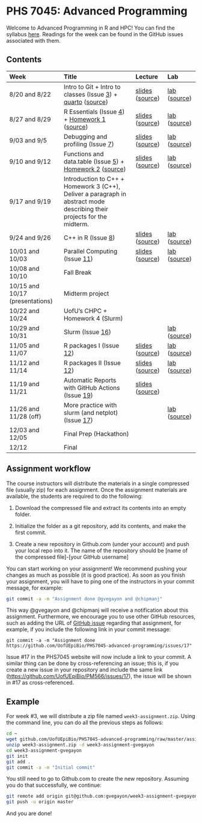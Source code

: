 

# PHS 7045: Advanced Programming

Welcome to Advanced Programming in R and HPC! You can find the syllabus
[here](syllabus.md). Readings for the week can be found in the GitHub
issues associated with them.

## Contents

| Week | Title | Lecture | Lab |
|:---|:---|:---|:---|
| 8/20 and 8/22 | Intro to Git + Intro to classes (Issue [3](https://github.com/UofUEpiBio/PHS7045-advanced-programming/issues/3)) + [quarto](https://UofUEpiBio.github.io/PHS7045-advanced-programming/quarto.html) ([source](lectures/01-git/quarto.qmd)) | [slides](https://UofUEpiBio.github.io/PHS7045-advanced-programming/week-01-slides.html) ([source](lectures/01-git/slides.qmd)) | [lab](https://UofUEpiBio.github.io/PHS7045-advanced-programming/week-01-lab.html) ([source](labs/01-git/01-git.qmd)) |
| 8/27 and 8/29 | R Essentials (Issue [4](https://github.com/UofUEpiBio/PHS7045-advanced-programming/issues/4)) + [Homework 1](https://UofUEpiBio.github.io/PHS7045-advanced-programming/hw-01-essentialsSimulations.html) ([source](https://UofUEpiBio.github.io/PHS7045-advanced-programming/hw-01-essentialsSimulations.qmd)) | [slides](https://UofUEpiBio.github.io/PHS7045-advanced-programming/week-02-slides.html) ([source](lectures/02-essentials/slides.qmd)) | [lab](https://UofUEpiBio.github.io/PHS7045-advanced-programming/week-02-lab.html) ([source](labs/02-essentials/02-essentials.qmd)) |
| 9/03 and 9/5 | Debugging and profiling (Issue [7](https://github.com/UofUEpiBio/PHS7045-advanced-programming/issues/7)) | [slides](https://UofUEpiBio.github.io/PHS7045-advanced-programming/week-03-slides.html) ([source](lectures/04-debugging-and-profiling/slides.qmd)) | [lab](https://UofUEpiBio.github.io/PHS7045-advanced-programming/week-03-lab.html) ([source](labs/04-debugging-and-profiling/04-debugging-and-profiling.qmd)) |
| 9/10 and 9/12 | Functions and data.table (Issue [5](https://github.com/UofUEpiBio/PHS7045-advanced-programming/issues/5)) + [Homework 2](https://UofUEpiBio.github.io/PHS7045-advanced-programming/hw-01b-datatable.html) ([source](https://UofUEpiBio.github.io/PHS7045-advanced-programming/hw-01b-datatable.qmd)) | [slides](https://UofUEpiBio.github.io/PHS7045-advanced-programming/week-04-slides.html) ([source](lectures/03-more-functions-and-datatable/slides.qmd)) | [lab](https://UofUEpiBio.github.io/PHS7045-advanced-programming/week-04-lab.html) ([source](labs/03-functions-and-datatable/03-functions-and-datatable.qmd)) |
| 9/17 and 9/19 | Introduction to C++ + Homework 3 (C++), Deliver a paragraph in abstract mode describing their projects for the midterm. |  |  |
| 9/24 and 9/26 | C++ in R (Issue [8](https://github.com/UofUEpiBio/PHS7045-advanced-programming/issues/8)) | [slides](https://UofUEpiBio.github.io/PHS7045-advanced-programming/week-06-slides.html) ([source](lectures/05-rcpp/slides.qmd)) | [lab](https://UofUEpiBio.github.io/PHS7045-advanced-programming/week-06-lab.html) ([source](labs/05-rcpp/lab.qmd)) |
| 10/01 and 10/03 | Parallel Computing (Issue [11](https://github.com/UofUEpiBio/PHS7045-advanced-programming/issues/11)) | [slides](https://UofUEpiBio.github.io/PHS7045-advanced-programming/week-07-slides.html) ([source](lectures/06-parallel-computing/slides.qmd)) | [lab](https://UofUEpiBio.github.io/PHS7045-advanced-programming/week-07-lab.html) ([source](labs/06-parallel-computing/lab.qmd)) |
| 10/08 and 10/10 | Fall Break |  |  |
| 10/15 and 10/17 (presentations) | Midterm project |  |  |
| 10/22 and 10/24 | UofU’s CHPC + Homework 4 (Slurm) |  |  |
| 10/29 and 10/31 | Slurm (Issue [16](https://github.com/UofUEpiBio/PHS7045-advanced-programming/issues/16)) |  | [lab](https://UofUEpiBio.github.io/PHS7045-advanced-programming/week-11-lab.html) ([source](labs/08-openmp-slurm/lab.qmd)) |
| 11/05 and 11/07 | R packages I (Issue [12](https://github.com/UofUEpiBio/PHS7045-advanced-programming/issues/12)) | [slides](https://UofUEpiBio.github.io/PHS7045-advanced-programming/week-12-slides.html) ([source](lectures/07-rpkgs-i/slides.qmd)) | [lab](https://UofUEpiBio.github.io/PHS7045-advanced-programming/week-12-lab.html) ([source](labs/07-rpkgs-i/lab.qmd)) |
| 11/12 and 11/14 | R packages II (Issue [12](https://github.com/UofUEpiBio/PHS7045-advanced-programming/issues/12)) | [slides](https://UofUEpiBio.github.io/PHS7045-advanced-programming/week-13-slides.html) ([source](lectures/07-rpkgs-i/slides.qmd)) | [lab](https://UofUEpiBio.github.io/PHS7045-advanced-programming/week-13-lab.html) ([source](labs/07-rpkgs-i/lab.qmd)) |
| 11/19 and 11/21 | Automatic Reports with GitHub Actions (Issue [19](https://github.com/UofUEpiBio/PHS7045-advanced-programming/issues/19)) | [slides](https://UofUEpiBio.github.io/PHS7045-advanced-programming/week-14-slides.html) ([source](lectures/99-autoreport/slides.qmd)) |  |
| 11/26 and 11/28 (off) | More practice with slurm (and netplot) (Issue [17](https://github.com/UofUEpiBio/PHS7045-advanced-programming/issues/17)) |  | [lab](https://UofUEpiBio.github.io/PHS7045-advanced-programming/week-15-lab.html) ([source](labs/09-slurm-practice/lab.qmd)) |
| 12/03 and 12/05 | Final Prep (Hackathon) |  |  |
| 12/12 | Final |  |  |

## Assignment workflow

The course instructors will distribute the materials in a single
compressed file (usually zip) for each assignment. Once the assignment
materials are available, the students are required to do the following:

1.  Download the compressed file and extract its contents into an empty
    folder.

2.  Initialize the folder as a git repository, add its contents, and
    make the first commit.

3.  Create a new repository in Github.com (under your account) and push
    your local repo into it. The name of the repository should be \[name
    of the compressed file\]-\[your GitHub username\]

You can start working on your assignment! We recommend pushing your
changes as much as possible (it is good practice). As soon as you finish
your assignment, you will have to ping one of the instructors in your
commit message, for example:

``` sh
git commit -a -m "Assignment done @gvegayon and @chipmanj"
```

This way @gvegayon and @chipmanj will receive a notification about this
assignment. Furthermore, we encourage you to use other GitHub resources,
such as adding the URL of [GitHub issue]() regarding that assignment,
for example, if you include the following link in your commit message:

    git commit -a -m "Assignment done https://github.com/UofUEpiBio/PHS7045-advanced-programming/issues/17"

Issue \#17 in the PHS7045 website will now include a link to your
commit. A similar thing can be done by cross-referencing an issue; this
is, if you create a new issue in your repository and include the same
link (https://github.com/UofUEpiBio/PM566/issues/17), the issue will be
shown in \#17 as cross-referenced.

## Example

For week \#3, we will distribute a zip file named
`week3-assignment.zip`. Using the command line, you can do all the
previous steps as follows:

``` sh
cd ~
wget github.com/UofUEpiBio/PHS7045-advanced-programming/raw/master/assignments/week3-assignment.zip
unzip week3-assignment.zip -d week3-assignment-gvegayon
cd week3-assignment-gvegayon
git init
git add .
git commit -a -m "Initial commit"
```

You still need to go to Github.com to create the new repository.
Assuming you do that successfully, we continue:

``` sh
git remote add origin git@github.com:gvegayon/week3-assignment-gvegayon.git
git push -u origin master
```

And you are done!
